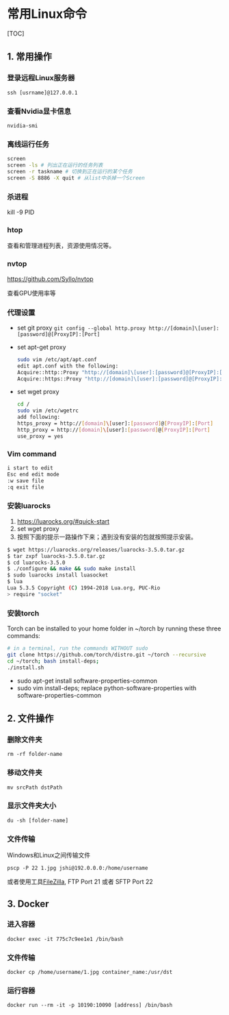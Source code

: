 # 常用Linux命令



[TOC]

## 1. 常用操作

### 登录远程Linux服务器

`ssh [usrname]@127.0.0.1`

### 查看Nvidia显卡信息
`nvidia-smi`

### 离线运行任务

```bash
screen
screen -ls # 列出正在运行的任务列表
screen -r taskname # 切换到正在运行的某个任务
screen -S 8886 -X quit # 从list中杀掉一个Screen
```

### 杀进程

kill -9 PID

### htop

查看和管理进程列表，资源使用情况等。

### nvtop

https://github.com/Syllo/nvtop

查看GPU使用率等

### 代理设置

- set git proxy
  `git config --global http.proxy http://[domain]\[user]:[password]@[ProxyIP]:[Port]`

- set apt-get proxy 

  ```bash
  sudo vim /etc/apt/apt.conf
  edit apt.conf with the following:
  Acquire::http::Proxy "http://[domain]\[user]:[password]@[ProxyIP]:[Port]";
  Acquire::https::Proxy "http://[domain]\[user]:[password]@[ProxyIP]:[Port]";
  ```

- set wget proxy

  ```bash
  cd /
  sudo vim /etc/wgetrc
  add following:
  https_proxy = http://[domain]\[user]:[password]@[ProxyIP]:[Port]
  http_proxy = http://[domain]\[user]:[password]@[ProxyIP]:[Port]
  use_proxy = yes
  ```

  

### Vim command
```bash
i start to edit
Esc end edit mode
:w save file
:q exit file
```



### 安装luarocks
1. https://luarocks.org/#quick-start
2. set wget proxy
3. 按照下面的提示一路操作下来；遇到没有安装的包就按照提示安装。
```bash
$ wget https://luarocks.org/releases/luarocks-3.5.0.tar.gz
$ tar zxpf luarocks-3.5.0.tar.gz
$ cd luarocks-3.5.0
$ ./configure && make && sudo make install
$ sudo luarocks install luasocket
$ lua
Lua 5.3.5 Copyright (C) 1994-2018 Lua.org, PUC-Rio
> require "socket"
```
### 安装torch
Torch can be installed to your home folder in ~/torch by running these three commands:
```bash
# in a terminal, run the commands WITHOUT sudo
git clone https://github.com/torch/distro.git ~/torch --recursive
cd ~/torch; bash install-deps;
./install.sh
```
- sudo apt-get install software-properties-common
- sudo vim install-deps; replace python-software-properties with software-properties-common

## 2. 文件操作

### 删除文件夹

`rm -rf folder-name`

### 移动文件夹

`mv srcPath dstPath`

### 显示文件夹大小

`du -sh [folder-name]`

### 文件传输

Windows和Linux之间传输文件

`pscp -P 22 1.jpg jshi@192.0.0.0:/home/username`

或者使用工具[FileZilla](https://filezilla-project.org/), FTP Port 21 或者 SFTP Port 22

## 3. Docker

### 进入容器

`docker exec -it 775c7c9ee1e1 /bin/bash`

### 文件传输

`docker cp /home/username/1.jpg container_name:/usr/dst`

### 运行容器

`docker run --rm -it -p 10190:10090 [address] /bin/bash`










